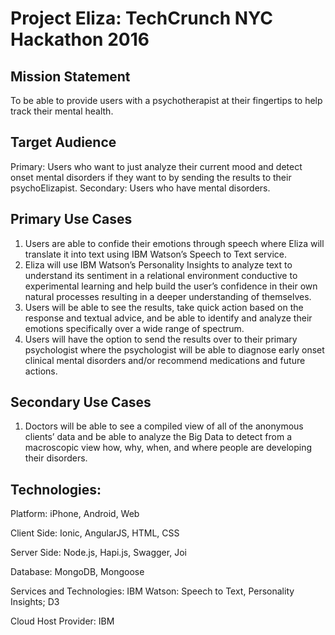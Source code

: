 # Project Eliza: TechCrunch NYC Hackathon 2016 

## Mission Statement
To be able to provide users with a psychotherapist at their fingertips to help track their mental health.

## Target Audience
Primary:  Users who want to just analyze their current mood and detect onset mental disorders if they want to by sending the results to their psychoElizapist. 
Secondary: Users who have mental disorders.

## Primary Use Cases
1. Users are able to confide their emotions through speech where Eliza will translate it into text using IBM Watson’s Speech to Text service.
2. Eliza will use IBM Watson’s Personality Insights to analyze text to understand its sentiment in a relational environment conductive to experimental learning and help build the user’s confidence in their own natural processes resulting in a deeper understanding of themselves.
3. Users will be able to see the results, take quick action based on the response and textual advice, and be able to identify and analyze their emotions specifically over a wide range of spectrum. 
4. Users will have the option to send the results over to their primary psychologist where the psychologist will be able to diagnose early onset clinical mental disorders and/or recommend medications and future actions.

## Secondary Use Cases
1. Doctors will be able to see a compiled view of all of the anonymous clients’ data and be able to analyze the Big Data to detect from a macroscopic view how, why, when, and where people are developing their disorders.

## Technologies:
Platform: iPhone, Android, Web

Client Side: Ionic, AngularJS, HTML, CSS

Server Side: Node.js, Hapi.js, Swagger, Joi

Database: MongoDB, Mongoose

Services and Technologies: IBM Watson: Speech to Text, Personality Insights; D3

Cloud Host Provider: IBM 
